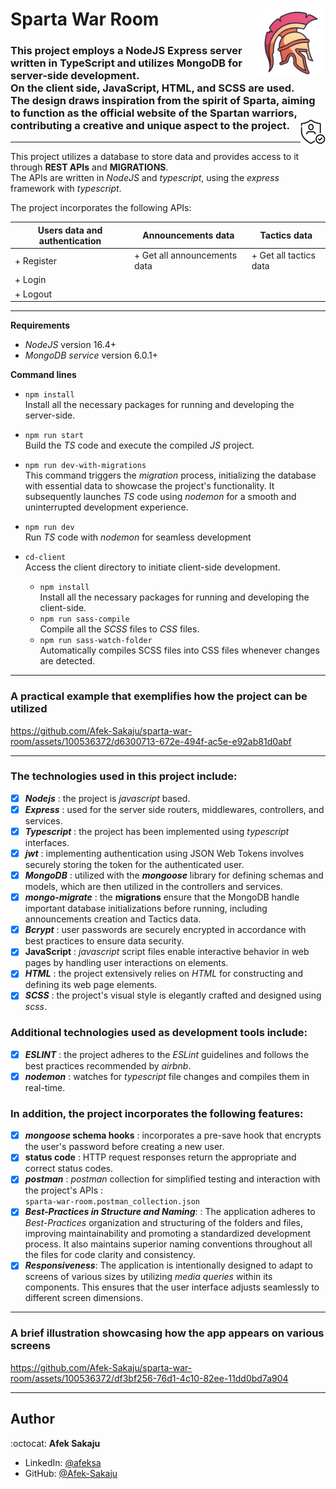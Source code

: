 # Sparta War Room <img src="./readme-resources/sparta-icon.png" width=110px height=110px align="right">

### This project employs a NodeJS Express server written in TypeScript and utilizes MongoDB for server-side development.<br/> On the client side, JavaScript, HTML, and SCSS are used. <br/>The design draws inspiration from the spirit of Sparta, aiming to function as the official website of the Spartan warriors, contributing a creative and unique aspect to the project.<img src="./readme-resources/login-logo.png" width=40px height=40px align="right">

---

This project utilizes a database to store data and provides access to it through **REST APIs** and **MIGRATIONS**.<br/> The APIs are written in _NodeJS_ and _typescript_, using the _express_ framework with _typescript_.

The project incorporates the following APIs:

| Users data and authentication | Announcements data           | Tactics data           |
| ----------------------------- | ---------------------------- | ---------------------- |
| + Register                    | + Get all announcements data | + Get all tactics data |
| + Login                       |
| + Logout                      |

---

**Requirements**

- _NodeJS_ version 16.4+
- _MongoDB service_ version 6.0.1+

**Command lines**

- `npm install` <br /> Install all the necessary packages for running and developing the server-side.
- `npm run start`<br /> Build the _TS_ code and execute the compiled _JS_ project.
- `npm run dev-with-migrations`<br /> This command triggers the _migration_ process, initializing the database with essential data to showcase the project's functionality. It subsequently launches _TS_ code using _nodemon_ for a smooth and uninterrupted development experience.
- `npm run dev`<br /> Run _TS_ code with _nodemon_ for seamless development

- `cd-client`<br/> Access the client directory to initiate client-side development.
  - `npm install` <br /> Install all the necessary packages for running and developing the client-side.
  - `npm run sass-compile`<br /> Compile all the _SCSS_ files to _CSS_ files.
  - `npm run sass-watch-folder`<br />Automatically compiles SCSS files into CSS files whenever changes are detected.

---

### **A practical example that exemplifies how the project can be utilized**

https://github.com/Afek-Sakaju/sparta-war-room/assets/100536372/d6300713-672e-494f-ac5e-e92ab81d0abf

---

### The technologies used in this project include:

- [x] _**Nodejs**_ : the project is _javascript_ based.
- [x] _**Express**_ : used for the server side routers, middlewares, controllers, and services.
- [x] _**Typescript**_ : the project has been implemented using _typescript_ interfaces.
- [x] _**jwt**_ : implementing authentication using JSON Web Tokens involves securely storing the token for the authenticated user.
- [x] _**MongoDB**_ : utilized with the _**mongoose**_ library for defining schemas and models, which are then utilized in the controllers and services.
- [x] _**mongo-migrate**_ : the **migrations** ensure that the MongoDB handle important database initializations before running, including announcements creation and Tactics data.
- [x] _**Bcrypt**_ : user passwords are securely encrypted in accordance with best practices to ensure data security.
- [x] **JavaScript** : _javascript_ script files enable interactive behavior in web pages by handling user interactions on elements.
- [x] _**HTML**_ : the project extensively relies on _HTML_ for constructing and defining its web page elements.
- [x] _**SCSS**_ : the project's visual style is elegantly crafted and designed using _scss_.

### Additional technologies used as development tools include:

- [x] _**ESLINT**_ : the project adheres to the _ESLint_ guidelines and follows the best practices recommended by _airbnb_.
- [x] _**nodemon**_ : watches for _typescript_ file changes and compiles them in real-time.

### In addition, the project incorporates the following features:

- [x] **_mongoose_ schema hooks** : incorporates a pre-save hook that encrypts the user's password before creating a new user.
- [x] **status code** : HTTP request responses return the appropriate and correct status codes.
- [x] **_postman_** : _postman_ collection for simplified testing and interaction with the project's APIs : </br>
      `sparta-war-room.postman_collection.json`
- [x] _**Best-Practices in Structure and Naming**_: : The application adheres to _Best-Practices_ organization and structuring of the folders and files, improving maintainability and promoting a standardized development process. It also maintains superior naming conventions throughout all the files for code clarity and consistency.
- [x] _**Responsiveness**_: The application is intentionally designed to adapt to screens of various sizes by utilizing _media queries_ within its components. This ensures that the user interface adjusts seamlessly to different screen dimensions.

---

### **A brief illustration showcasing how the app appears on various screens**

https://github.com/Afek-Sakaju/sparta-war-room/assets/100536372/df3bf256-76d1-4c10-82ee-11dd0bd7a904

---

## Author

:octocat: **Afek Sakaju**

- LinkedIn: [@afeksa](https://www.linkedin.com/in/afeksa/)
- GitHub: [@Afek-Sakaju](https://github.com/Afek-Sakaju)
